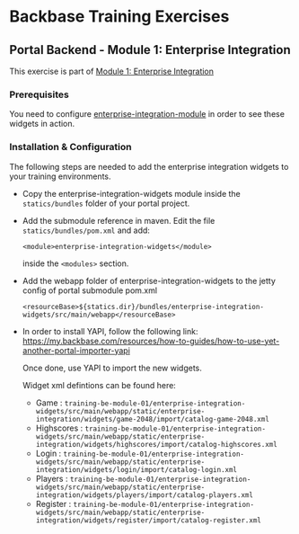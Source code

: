 # Backbase Training Exercises

## Portal Backend - Module 1: Enterprise Integration

This exercise is part of [Module 1: Enterprise Integration](https://github.com/Backbase/training-be-module-01/tree/code-migration)

### Prerequisites

You need to configure [enterprise-integration-module](https://github.com/Backbase/training-be-module-01/tree/code-migration/enterprise-integration-module) in order to see these widgets in action.

### Installation & Configuration

The following steps are needed to add the enterprise integration widgets to your training environments.

- Copy the enterprise-integration-widgets module inside the `statics/bundles` folder of your portal project.

- Add the submodule reference in maven. Edit the file `statics/bundles/pom.xml` and add:

  ```
  <module>enterprise-integration-widgets</module>
  ```

  inside the `<modules>` section.

- Add the webapp folder of enterprise-integration-widgets to the jetty config of portal submodule pom.xml

  ```
  <resourceBase>${statics.dir}/bundles/enterprise-integration-widgets/src/main/webapp</resourceBase>
  ```

- In order to install YAPI, follow the following link: https://my.backbase.com/resources/how-to-guides/how-to-use-yet-another-portal-importer-yapi

  Once done, use YAPI to import the new widgets.

  Widget xml defintions can be found here:

	- Game : `training-be-module-01/enterprise-integration-widgets/src/main/webapp/static/enterprise-integration/widgets/game-2048/import/catalog-game-2048.xml`
	- Highscores : `training-be-module-01/enterprise-integration-widgets/src/main/webapp/static/enterprise-integration/widgets/highscores/import/catalog-highscores.xml`
	- Login : `training-be-module-01/enterprise-integration-widgets/src/main/webapp/static/enterprise-integration/widgets/login/import/catalog-login.xml`
	- Players : `training-be-module-01/enterprise-integration-widgets/src/main/webapp/static/enterprise-integration/widgets/players/import/catalog-players.xml`
	- Register : `training-be-module-01/enterprise-integration-widgets/src/main/webapp/static/enterprise-integration/widgets/register/import/catalog-register.xml`
